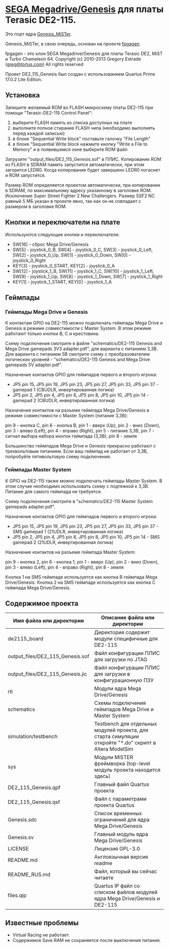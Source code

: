 # [SEGA Megadrive/Genesis](https://en.wikipedia.org/wiki/Sega_Genesis) для платы Terasic DE2-115.

Это порт ядра [Genesis_MiSTer](https://github.com/MiSTer-devel/Genesis_MiSTer).

Genesis_MiSTer, в свою очередь, основан на проекте [fpgagen](https://github.com/Torlus/fpgagen).

fpgagen - это клон SEGA Megadrive/Genesis для платы Terasic DE2, MiST и Turbo Chameleon 64. Copyright (c) 2010-2013 Gregory Estrade (greg@torlus.com)
All rights reserved

Проект DE2_115_Genesis был создан с использованием Quartus Prime 17.0.2 Lite Edition.


## Установка

Запишите желаемый ROM во FLASH микросхему платы DE2-115 при помощи "Terasic-DE2-115 Control Panel":

1. выберите FLASH память из списка доступных на плате
2. выполните полное стирание FLASH чипа (необходимо выполнять перед каждой записью)
3. в блоке "Sequential Write block" поставьте галочку "File Length"
4. в блоке "Sequential Write block нажмите кнопку "Write a File to Memory" и в появившемся окне выберите ROM файл

Загрузите "output_files/DE2_115_Genesis.sof" в ПЛИС. Копирование ROM из FLASH в SDRAM память запустится автоматически, при этом загорится LEDR0.
Когда копирование будет завершено LEDR0 погаснет и ROM запустится.

Размер ROM определяется проектом автоматически, при копировании в SDRAM, по максимальному адресу указанному в заголовке ROM. Исключение Super Street Fighter 2 New Challengers.
Размер SSF2 NC равный 5 МБ указан в проекте явно, так как он не совпадает с размером в заголовке ROM.


## Кнопки и переключатели на плате

Используются следующие кнопки и переключатели:

* SW[16] - сброс Mega Drive/Genesis
* SW[5]  - joystick_0_B, SW[4] - joystick_0_C, SW[3] - joystick_0_Left, SW[2] - joystick_0_Up, SW[1] - joystick_0_Down, SW[0] - joystick_0_Right
* KEY[3] - joystick_0_START, KEY[2] - joystick_0_A
* SW[12] - joystick_1_B, SW[11] - joystick_1_C, SW[10] - joystick_1_Left, SW[9] - joystick_1_Up, SW[8] - joystick_1_Down, SW[7] - joystick_1_Right
* KEY[1] - joystick_1_START, KEY[0] - joystick_1_A


## Геймпады

### Геймпады Mega Drive и Genesis

К контактам GPIO на DE2-115 можно подключать геймпады Mega Drive и Genesis в режиме совместимости с Master System.
В этом режиме работают только кнопки B, C и крестовина.

Схему подключения смотрите в файле "schematics/DE2-115 Genesis and Mega Drive gamepads 3V3 adapter.pdf", для варианта с питанием 3,3В.
Для варианта с питанием 5В смотрите схему с преобразователем логических уровней - "schematics/DE2-115 Genesis and Mega Drive gamepads 5V adapter.pdf".

Назначение контактов GPIO для геймпадов первого и второго игрока:

* JP5 pin 15, JP5 pin 19, JP5 pin 23, JP5 pin 27, JP5 pin 33, JP5 pin 37 - gamepad 1 (CBUDLR, инвертированная логика)
* JP5 pin  2, JP5 pin  4, JP5 pin  6, JP5 pin  8, JP5 pin 10, JP5 pin 14 - gamepad 2 (CBUDLR, инвертированная логика)

Назначение контактов на разъеме геймпада Mega Drive/Genesis в режиме совместимости с Master System (питание 3,3В):

pin 9 - кнопка C, pin 6 - кнопка B, pin 1 - вверх (Up), pin 2 - вниз (Down), pin 3 - влево (Left), pin 4 - вправо (Right), pin 5 - питание 3,3В,
pin 7 - сигнал выбора набора кнопок геймпада (3,3В), pin 8 - земля

Большинство геймпадов Mega Drive и Genesis прекрасно работают с трехвольтовым питанием. Если ваш геймпад не работает от 3,3В,
попробуйте пятивольтовую схему подключения.

### Геймпады Master System

К GPIO на DE2-115 также можно подключать геймпады Master System. В этом случае необходимо использовать схему с подтяжкой к 3,3В.
Питание для самого геймпада не требуется.

Схему подключения смотрите в "schematics/DE2-115 Master System gamepads adapter.pdf".

Назначение контактов GPIO для геймпадов первого и второго игрока:

* JP5 pin 15, JP5 pin 19, JP5 pin 23, JP5 pin 27, JP5 pin 33, JP5 pin 37 - SMS gamepad 1 (21UDLR, инвертированная логика)
* JP5 pin  2, JP5 pin 4,  JP5 pin 6,  JP5 pin 8,  JP5 pin 10, JP5 pin 14 - SMS gamepad 2 (21UDLR, инвертированная логика)

Назначение контактов на разъеме геймпада Master System:

pin 9 - кнопка 2, pin 6 - кнопка 1, pin 1 - вверх (Up), pin 2 - вниз (Down), pin 3 - влево (Left), pin 4 - вправо (Right), pin 8 - земля

Кнопка 1 на SMS геймпаде используется как кнопка B геймпада Mega Drive/Genesis.
Кнопка 2 на SMS геймпаде используется как кнопка C геймпада Mega Drive/Genesis.


## Содержимое проекта


Имя файла или директории                                | Описание файла или директории
--------------------------------------------------------|----------------------------------------------------------------------------
de2115_board                                            | Директория содержит модули специфичные для DE2-115
output_files/DE2_115_Genesis.sof                        | Файл конфигурации ПЛИС для загрузки по JTAG
output_files/DE2_115_Genesis.jic                        | Файл конфигурации ПЛИС для загрузки в конфигурационную ПЗУ
rtl                                                     | Модули ядра Mega Drive/Genesis
schematics                                              | Cхемы подключения геймпадов Mega Drive и Master System
simulation/testbench                                    | Testbench для отдельных модулей проекта, для старта симуляции откройте "*.do" скрипт в Altera ModelSim
sys                                                     | Модули MiSTER фреймворка (top-level модуль проекта находится здесь)
DE2_115_Genesis.qpf                                     | Главный файл Quartus проекта
DE2_115_Genesis.qsf                                     | Файл с параметрами проекта Quartus
Genesis.sdc                                             | Список временных ограничений для ядра Mega Drive/Genesis
Genesis.sv                                              | Главный модуль ядра Mega Drive/Genesis
LICENSE                                                 | Лицензия GPL-3.0
README.md                                               | Англоязычная версия readme 
README_RUS.md                                           | Файл, который вы сейчас читаете
files.qip                                               | Quartus IP файл со списком файлов модулей ядра Mega Drive/Genesis и DE2-115


## Известные проблемы

* Virtual Racing не работает.
* Содержимое Save RAM не сохраняется после выключения питания.

